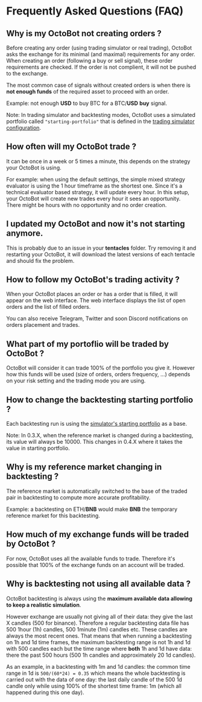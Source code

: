 Frequently Asked Questions (FAQ)
================================

Why is my OctoBot not creating orders ?
---------------------------------------

Before creating any order (using trading simulator or real trading),
OctoBot asks the exchange for its minimal (and maximal) requirements for
any order. When creating an order (following a buy or sell signal),
these order requirements are checked. If the order is not complient, it
will not be pushed to the exchange.

The most common case of signals without created orders is when there is
**not enough funds** of the required asset to proceed with an order.

Example: not enough **USD** to buy BTC for a BTC/**USD** **buy** signal.

Note: In trading simulator and backtesting modes, OctoBot uses a
simulated portfolio called `"starting-portfolio"` that is defined in the
[trading simulator configuration](Simulator.html#starting-portfolio).

How often will my OctoBot trade ?
---------------------------------

It can be once in a week or 5 times a minute, this depends on the
strategy your OctoBot is using.

For example: when using the default settings, the simple mixed strategy
evaluator is using the 1 hour timeframe as the shortest one. Since it\'s
a technical evaluator based strategy, it will update every hour. In this
setup, your OctoBot will create new trades every hour it sees an
opportunity. There might be hours with no opportunity and no order
creation.

I updated my OctoBot and now it\'s not starting anymore.
--------------------------------------------------------

This is probably due to an issue in your **tentacles** folder. Try
removing it and restarting your OctoBot, it will download the latest
versions of each tentacle and should fix the problem.

How to follow my OctoBot\'s trading activity ?
----------------------------------------------

When your OctoBot places an order or has a order that is filled, it will
appear on the web interface. The web interface displays the list of open
orders and the list of filled orders.

You can also receive Telegram, Twitter and soon Discord notifications on
orders placement and trades.

What part of my portoflio will be traded by OctoBot ?
-----------------------------------------------------

OctoBot will consider it can trade 100% of the portfolio you give it.
However how this funds will be used (size of orders, orders frequency,
\...) depends on your risk setting and the trading mode you are using.

How to change the backtesting starting portfolio ?
--------------------------------------------------

Each backtesting run is using the [simulator\'s starting
portfolio](Simulator.html#starting-portfolio) as a base.

Note: In 0.3.X, when the reference market is changed during a
backtesting, its value will always be 10000. This changes in 0.4.X where
it takes the value in starting portfolio.

Why is my reference market changing in backtesting ?
----------------------------------------------------

The reference market is automatically switched to the base of the traded
pair in backtesting to compute more accurate profitability.

Example: a backtesting on ETH/**BNB** would make **BNB** the temporary
reference market for this backtesting.

How much of my exchange funds will be traded by OctoBot ?
---------------------------------------------------------

For now, OctoBot uses all the available funds to trade. Therefore it\'s
possible that 100% of the exchange funds on an account will be traded.

Why is backtesting not using all available data ?
-------------------------------------------------

OctoBot backtesting is always using the **maximum available data
allowing to keep a realistic simulation**.

However exchange are usually not giving all of their data: they give the
last X candles (500 for binance). Therefore a regular backtesting data
file has 500 1hour (1h) candles, 500 1minute (1m) candles etc. These
candles are always the most recent ones. That means that when running a
backtesting on 1h and 1d time frames, the maximum backtesting range is
not 1h and 1d with 500 candles each but the time range where **both** 1h
and 1d have data: there the past 500 hours (500 1h candles and
approximately 20 1d candles).

As an example, in a backtesting with 1m and 1d candles: the common time
range in 1d is `500/(60*24) = 0.35` which means the whole backtesting is
carried out with the data of one day: the last daily candle of the 500
1d candle only while using 100% of the shortest time frame: 1m (which
all happened during this one day).
